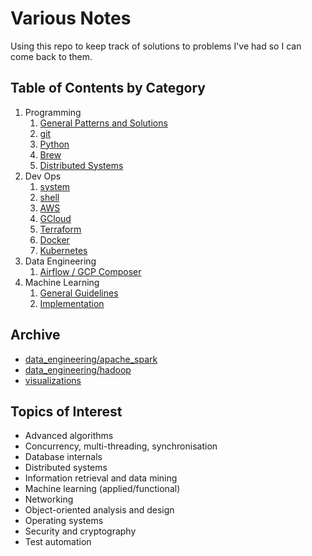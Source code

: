 # Various Notes

Using this repo to keep track of solutions to problems I've had so I can come back to them.

## Table of Contents by Category

1. Programming
    1. [General Patterns and Solutions](programming/general_patterns_and_solutions)
    2. [git](programming/git)
    3. [Python](programming/python)
    4. [Brew](programming/brew)
    5. [Distributed Systems](programming/distributed_systems)
2. Dev Ops
    1. [system](dev_ops/system)
    2. [shell](dev_ops/shell)
    3. [AWS](dev_ops/aws)
    4. [GCloud](dev_ops/gcloud)
    5. [Terraform](dev_ops/terraform)
    6. [Docker](dev_ops/docker)
    7. [Kubernetes](dev_ops/kubernetes)
3. Data Engineering
    1. [Airflow / GCP Composer](data_engineering/airflow_gcp_composer)
4. Machine Learning
    1. [General Guidelines](machine_learning/general_guidelines)
    2. [Implementation](machine_learning/implementation)

## Archive
- [data_engineering/apache_spark](xx_archive/data_engineering/apache_spark)
- [data_engineering/hadoop](xx_archive/data_engineering/hadoop)
- [visualizations](xx_archive/visualizations)

## Topics of Interest

- Advanced algorithms
- Concurrency, multi-threading, synchronisation
- Database internals
- Distributed systems
- Information retrieval and data mining
- Machine learning (applied/functional)
- Networking
- Object-oriented analysis and design
- Operating systems
- Security and cryptography
- Test automation
